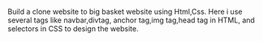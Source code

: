 Build a clone website to big basket website using Html,Css. Here i use  several tags like navbar,divtag, anchor tag,img tag,head tag in HTML, and selectors in CSS to design the website.
